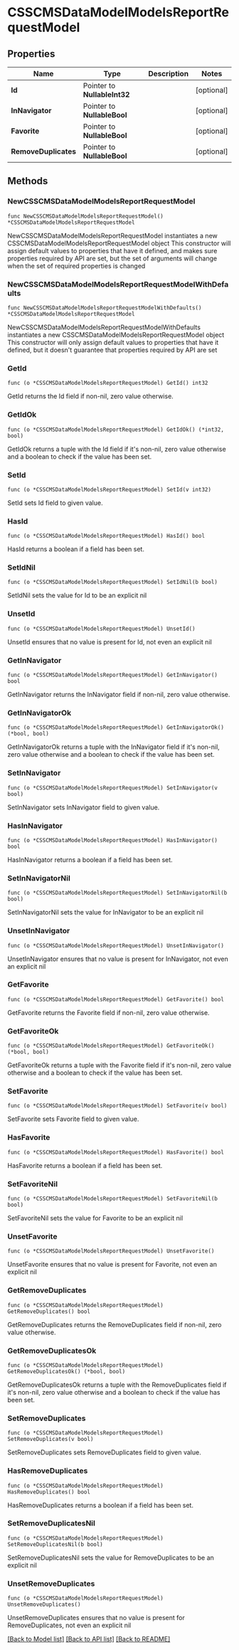 # CSSCMSDataModelModelsReportRequestModel

## Properties

Name | Type | Description | Notes
------------ | ------------- | ------------- | -------------
**Id** | Pointer to **NullableInt32** |  | [optional] 
**InNavigator** | Pointer to **NullableBool** |  | [optional] 
**Favorite** | Pointer to **NullableBool** |  | [optional] 
**RemoveDuplicates** | Pointer to **NullableBool** |  | [optional] 

## Methods

### NewCSSCMSDataModelModelsReportRequestModel

`func NewCSSCMSDataModelModelsReportRequestModel() *CSSCMSDataModelModelsReportRequestModel`

NewCSSCMSDataModelModelsReportRequestModel instantiates a new CSSCMSDataModelModelsReportRequestModel object
This constructor will assign default values to properties that have it defined,
and makes sure properties required by API are set, but the set of arguments
will change when the set of required properties is changed

### NewCSSCMSDataModelModelsReportRequestModelWithDefaults

`func NewCSSCMSDataModelModelsReportRequestModelWithDefaults() *CSSCMSDataModelModelsReportRequestModel`

NewCSSCMSDataModelModelsReportRequestModelWithDefaults instantiates a new CSSCMSDataModelModelsReportRequestModel object
This constructor will only assign default values to properties that have it defined,
but it doesn't guarantee that properties required by API are set

### GetId

`func (o *CSSCMSDataModelModelsReportRequestModel) GetId() int32`

GetId returns the Id field if non-nil, zero value otherwise.

### GetIdOk

`func (o *CSSCMSDataModelModelsReportRequestModel) GetIdOk() (*int32, bool)`

GetIdOk returns a tuple with the Id field if it's non-nil, zero value otherwise
and a boolean to check if the value has been set.

### SetId

`func (o *CSSCMSDataModelModelsReportRequestModel) SetId(v int32)`

SetId sets Id field to given value.

### HasId

`func (o *CSSCMSDataModelModelsReportRequestModel) HasId() bool`

HasId returns a boolean if a field has been set.

### SetIdNil

`func (o *CSSCMSDataModelModelsReportRequestModel) SetIdNil(b bool)`

 SetIdNil sets the value for Id to be an explicit nil

### UnsetId
`func (o *CSSCMSDataModelModelsReportRequestModel) UnsetId()`

UnsetId ensures that no value is present for Id, not even an explicit nil
### GetInNavigator

`func (o *CSSCMSDataModelModelsReportRequestModel) GetInNavigator() bool`

GetInNavigator returns the InNavigator field if non-nil, zero value otherwise.

### GetInNavigatorOk

`func (o *CSSCMSDataModelModelsReportRequestModel) GetInNavigatorOk() (*bool, bool)`

GetInNavigatorOk returns a tuple with the InNavigator field if it's non-nil, zero value otherwise
and a boolean to check if the value has been set.

### SetInNavigator

`func (o *CSSCMSDataModelModelsReportRequestModel) SetInNavigator(v bool)`

SetInNavigator sets InNavigator field to given value.

### HasInNavigator

`func (o *CSSCMSDataModelModelsReportRequestModel) HasInNavigator() bool`

HasInNavigator returns a boolean if a field has been set.

### SetInNavigatorNil

`func (o *CSSCMSDataModelModelsReportRequestModel) SetInNavigatorNil(b bool)`

 SetInNavigatorNil sets the value for InNavigator to be an explicit nil

### UnsetInNavigator
`func (o *CSSCMSDataModelModelsReportRequestModel) UnsetInNavigator()`

UnsetInNavigator ensures that no value is present for InNavigator, not even an explicit nil
### GetFavorite

`func (o *CSSCMSDataModelModelsReportRequestModel) GetFavorite() bool`

GetFavorite returns the Favorite field if non-nil, zero value otherwise.

### GetFavoriteOk

`func (o *CSSCMSDataModelModelsReportRequestModel) GetFavoriteOk() (*bool, bool)`

GetFavoriteOk returns a tuple with the Favorite field if it's non-nil, zero value otherwise
and a boolean to check if the value has been set.

### SetFavorite

`func (o *CSSCMSDataModelModelsReportRequestModel) SetFavorite(v bool)`

SetFavorite sets Favorite field to given value.

### HasFavorite

`func (o *CSSCMSDataModelModelsReportRequestModel) HasFavorite() bool`

HasFavorite returns a boolean if a field has been set.

### SetFavoriteNil

`func (o *CSSCMSDataModelModelsReportRequestModel) SetFavoriteNil(b bool)`

 SetFavoriteNil sets the value for Favorite to be an explicit nil

### UnsetFavorite
`func (o *CSSCMSDataModelModelsReportRequestModel) UnsetFavorite()`

UnsetFavorite ensures that no value is present for Favorite, not even an explicit nil
### GetRemoveDuplicates

`func (o *CSSCMSDataModelModelsReportRequestModel) GetRemoveDuplicates() bool`

GetRemoveDuplicates returns the RemoveDuplicates field if non-nil, zero value otherwise.

### GetRemoveDuplicatesOk

`func (o *CSSCMSDataModelModelsReportRequestModel) GetRemoveDuplicatesOk() (*bool, bool)`

GetRemoveDuplicatesOk returns a tuple with the RemoveDuplicates field if it's non-nil, zero value otherwise
and a boolean to check if the value has been set.

### SetRemoveDuplicates

`func (o *CSSCMSDataModelModelsReportRequestModel) SetRemoveDuplicates(v bool)`

SetRemoveDuplicates sets RemoveDuplicates field to given value.

### HasRemoveDuplicates

`func (o *CSSCMSDataModelModelsReportRequestModel) HasRemoveDuplicates() bool`

HasRemoveDuplicates returns a boolean if a field has been set.

### SetRemoveDuplicatesNil

`func (o *CSSCMSDataModelModelsReportRequestModel) SetRemoveDuplicatesNil(b bool)`

 SetRemoveDuplicatesNil sets the value for RemoveDuplicates to be an explicit nil

### UnsetRemoveDuplicates
`func (o *CSSCMSDataModelModelsReportRequestModel) UnsetRemoveDuplicates()`

UnsetRemoveDuplicates ensures that no value is present for RemoveDuplicates, not even an explicit nil

[[Back to Model list]](../README.md#documentation-for-models) [[Back to API list]](../README.md#documentation-for-api-endpoints) [[Back to README]](../README.md)


